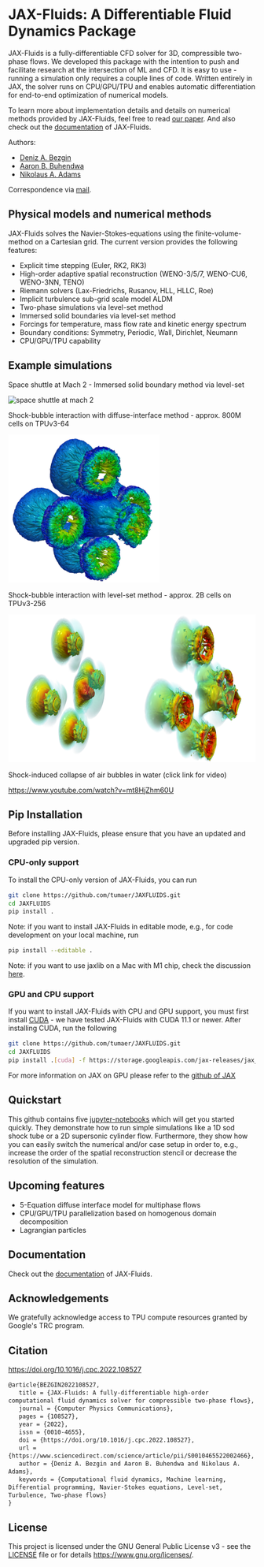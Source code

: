 # JAX-Fluids: A Differentiable Fluid Dynamics Package

JAX-Fluids is a fully-differentiable CFD solver for 3D, compressible two-phase flows.
We developed this package with the intention to push and facilitate research at the intersection
of ML and CFD. It is easy to use - running a simulation only requires a couple 
lines of code. Written entirely in JAX, the solver runs on CPU/GPU/TPU and 
enables automatic differentiation for end-to-end optimization 
of numerical models.

To learn more about implementation details and details on numerical methods provided 
by JAX-Fluids, feel free to read [our paper](https://www.sciencedirect.com/science/article/abs/pii/S0010465522002466).
And also check out the [documentation](https://jax-fluids.readthedocs.io/en/latest/index.html) of JAX-Fluids.

Authors:

- [Deniz A. Bezgin](https://www.epc.ed.tum.de/en/aer/mitarbeiter-innen/cv-2/a-d/m-sc-deniz-bezgin/)
- [Aaron B. Buhendwa](https://www.epc.ed.tum.de/en/aer/mitarbeiter-innen/cv-2/a-d/m-sc-aaron-buhendwa/)
- [Nikolaus A. Adams](https://www.epc.ed.tum.de/en/aer/members/cv/prof-adams/)

Correspondence via [mail](mailto:aaron.buhendwa@tum.de,mailto:deniz.bezgin@tum.de).

## Physical models and numerical methods

JAX-Fluids solves the Navier-Stokes-equations using the finite-volume-method on a Cartesian grid. 
The current version provides the following features:
- Explicit time stepping (Euler, RK2, RK3)
- High-order adaptive spatial reconstruction (WENO-3/5/7, WENO-CU6, WENO-3NN, TENO)
- Riemann solvers (Lax-Friedrichs, Rusanov, HLL, HLLC, Roe)
- Implicit turbulence sub-grid scale model ALDM
- Two-phase simulations via level-set method
- Immersed solid boundaries via level-set method
- Forcings for temperature, mass flow rate and kinetic energy spectrum
- Boundary conditions: Symmetry, Periodic, Wall, Dirichlet, Neumann
- CPU/GPU/TPU capability

## Example simulations
Space shuttle at Mach 2 - Immersed solid boundary method via level-set

<img src="/docs/images/shuttle.png" alt="space shuttle at mach 2" height="300"/>

Shock-bubble interaction with diffuse-interface method - approx. 800M cells on TPUv3-64

<img src="/docs/images/diffuse_bubble_array.png" alt="diffuse-interface bubble array" height="300"/>

Shock-bubble interaction with level-set method - approx. 2B cells on TPUv3-256

<img src="/docs/images/levelset_bubble_array.png" alt="level-set bubble array" height="300"/>

Shock-induced collapse of air bubbles in water (click link for video)

https://www.youtube.com/watch?v=mt8HjZhm60U

## Pip Installation
Before installing JAX-Fluids, please ensure that you have
an updated and upgraded pip version.
### CPU-only support
To install the CPU-only version of JAX-Fluids, you can run
```bash
git clone https://github.com/tumaer/JAXFLUIDS.git
cd JAXFLUIDS
pip install .
```
Note: if you want to install JAX-Fluids in editable mode,
e.g., for code development on your local machine, run
```bash
pip install --editable .
```

Note: if you want to use jaxlib on a Mac with M1 chip, check the discussion [here](https://github.com/google/jax/issues/5501).
### GPU and CPU support
If you want to install JAX-Fluids with CPU and GPU support, you must
first install [CUDA](https://developer.nvidia.com/cuda-downloads) -
we have tested JAX-Fluids with CUDA 11.1 or newer.
After installing CUDA, run the following
```bash
git clone https://github.com/tumaer/JAXFLUIDS.git
cd JAXFLUIDS
pip install .[cuda] -f https://storage.googleapis.com/jax-releases/jax_cuda_releases.html
```
For more information
on JAX on GPU please refer to the [github of JAX](https://github.com/google/jax)

## Quickstart
This github contains five [jupyter-notebooks](https://github.com/tumaer/JAXFLUIDS/tree/main/notebooks) which will get you started quickly.
They demonstrate how to run simple simulations like a 1D sod shock tube or 
a 2D supersonic cylinder flow. Furthermore, they show how you can easily
switch the numerical and/or case setup in order to, e.g., increase the order
of the spatial reconstruction stencil or decrease the resolution of the simulation.

## Upcoming features 
- 5-Equation diffuse interface model for multiphase flows 
- CPU/GPU/TPU parallelization based on homogenous domain decomposition
- Lagrangian particles

## Documentation
Check out the [documentation](https://jax-fluids.readthedocs.io/en/latest/index.html) of JAX-Fluids.

## Acknowledgements
We gratefully acknowledge access to TPU compute resources granted by Google's TRC program.

## Citation
https://doi.org/10.1016/j.cpc.2022.108527

```
@article{BEZGIN2022108527,
   title = {JAX-Fluids: A fully-differentiable high-order computational fluid dynamics solver for compressible two-phase flows},
   journal = {Computer Physics Communications},
   pages = {108527},
   year = {2022},
   issn = {0010-4655},
   doi = {https://doi.org/10.1016/j.cpc.2022.108527},
   url = {https://www.sciencedirect.com/science/article/pii/S0010465522002466},
   author = {Deniz A. Bezgin and Aaron B. Buhendwa and Nikolaus A. Adams},
   keywords = {Computational fluid dynamics, Machine learning, Differential programming, Navier-Stokes equations, Level-set, Turbulence, Two-phase flows}
} 
```
## License
This project is licensed under the GNU General Public License v3 - see 
the [LICENSE](LICENSE) file or for details https://www.gnu.org/licenses/.
